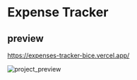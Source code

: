 # Expense Tracker

## preview
https://expenses-tracker-bice.vercel.app/

![project_preview](https://github.com/MedtheVorg/expenses-tracker/assets/68510473/dfcdf2b8-2f80-41c4-aa9a-7bff26872ba1)
